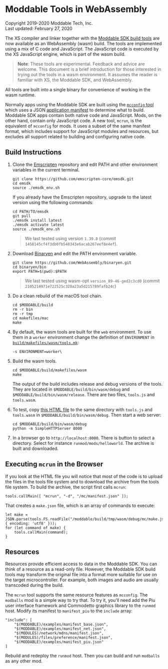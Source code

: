 # Moddable Tools in WebAssembly
Copyright 2019-2020 Moddable Tech, Inc.<BR>
Last updated: February 27, 2020

The XS compiler and linker together with the [Moddable SDK build tools](https://github.com/Moddable-OpenSource/moddable/tree/public/tools) are now available as an WebAssembly (wasm) build. The tools are implemented using a mix of C code and JavaScript. The JavaScript code is executed by the XS JavaScript engine, which is part of the wasm build.

> **Note**: These tools are experimental. Feedback and advice are welcome. This document is a brief introduction for those interested in trying out the tools in a wasm environment. It assumes the reader is familiar with XS, the Moddable SDK, and WebAssembly.

All tools are built into a single binary for convenience of working in the wasm runtime.

Normally apps using the Moddable SDK are built using the [`mcconfig` tool](https://github.com/Moddable-OpenSource/moddable/blob/public/documentation/tools/tools.md#mcconfig) which uses a JSON [application manifest](https://github.com/Moddable-OpenSource/moddable/blob/public/documentation/tools/manifest.md) to determine what to build. Moddable SDK apps contain both native code and JavaScript. Mods, on the other hand, contain only JavaScript code. A new tool, `mcrun`, is the equivalent of `mcconfig` for mods. It uses a subset of the same manifest format, which includes support for JavaScript modules and resources, but excludes all support related to building and configuring native code.

## Build Instructions

1. Clone the [Emscripten](https://emscripten.org/) repository and edit PATH and other environment variables in the current terminal.

	```text
	git clone https://github.com/emscripten-core/emsdk.git
	cd emsdk
	source ./emsdk_env.sh
	```
	
	If you already have the Emscripten repository, upgrade to the latest version using the following commands:
	
	```text
	cd PATH/TO/emsdk
	git pull
	./emsdk install latest
	./emsdk activate latest
	source ./emsdk_env.sh
	```
	
	> We last tested using version `1.39.8` (commit `1458145cf4f3db0fb548343e6acab267eef8e4ef`).
	
2. Download [Binaryen](https://github.com/WebAssembly/binaryen) and edit the PATH environment variable.

	```text
	git clone https://github.com/WebAssembly/binaryen.git
	cd binaryen/bin
	export PATH=$(pwd):$PATH
	```
	
	> We last tested using wasm-opt `version_89-46-ged2c3cd0` (commit `2105214971e722525c328a23a5d215789fafb24c`)
	
3. Do a clean rebuild of the macOS tool chain.

	```text
	cd $MODDABLE/build
	rm -r bin
	rm -r tmp
	cd makefiles/mac
	make
	```

4. By default, the wasm tools are built for the `web` environment. To use them in a `worker` environment change the definition of `ENVIRONMENT` in [`build/makefiles/wasm/tools.mk`](https://github.com/Moddable-OpenSource/moddable/blob/public/build/makefiles/wasm/tools.mk#L221):

	```text
	-s ENVIRONMENT=worker\
	```

5. Build the wasm tools.

	```text
	cd $MODDABLE/build/makefiles/wasm
	make
	```

	The output of the build includes release and debug versions of the tools. They are located in `$MODDABLE/build/bin/wasm/debug` and `$MODDABLE/build/bin/wasm/release`. There are two files, `tools.js` and `tools.wasm`.

6. To test, copy [this HTML file](https://gist.github.com/phoddie/bade2f7e49f2e4da26877c8f8d380c79) to the same directory with `tools.js` and `tools.wasm` in `$MODDABLE/build/bin/wasm/debug`. Then start a web server:

	```text
	cd $MODDABLE/build/bin/wasm/debug
	python -m SimpleHTTPServer 8000
	```

7. In a browser go to `http://localhost:8000`. There is button to select a directory. Select for instance `runmod/mods/helloworld`.
The archive is built and downloaded.

## Executing `mcrun` in the Browser
If you look at the HTML file you will notice that most of the code is to upload the files in the tools file system and to download the archive from the tools file system. To build the archive, the script first calls `mcrun`:

	tools.callMain([ "mcrun", "-d", "/mc/manifest.json" ]);

That creates a `make.json` file, which is an array of commands to execute:

	let make = JSON.parse(tools.FS.readFile("/moddable/build/tmp/wasm/debug/mc/make.json", { encoding: 'utf8' }));
	for (let command of make) {
		tools.callMain(command);
	}

## Resources
Resources provide efficient access to data in the Moddable SDK. You can think of a resource as a read-only file. However, the Moddable SDK build tools may transform the original file into a format more suitable for use on the target microcontroller. For example, both images and audio are usually transcoded during the build.

The `mcrun` tool supports the same resource features as `mcconfig`. The `modballs` mod is a simple way to try that. To try it, you'll need add the Piu user interface framework and Commodetto graphics library to the `runmod` host. Modify its manifest to `manifest_piu` to the `include` array:

```text
"include": [
	"$(MODDABLE)/examples/manifest_base.json",
	"$(MODDABLE)/examples/manifest_net.json",
	"$(MODULES)/network/mdns/manifest.json",
	"$(MODULES)/files/preference/manifest.json",
	"$(MODDABLE)/examples/manifest_piu.json"
]
```

Rebuild and redeploy the `runmod` host. Then you can build and run `modballs` as any other mod.
